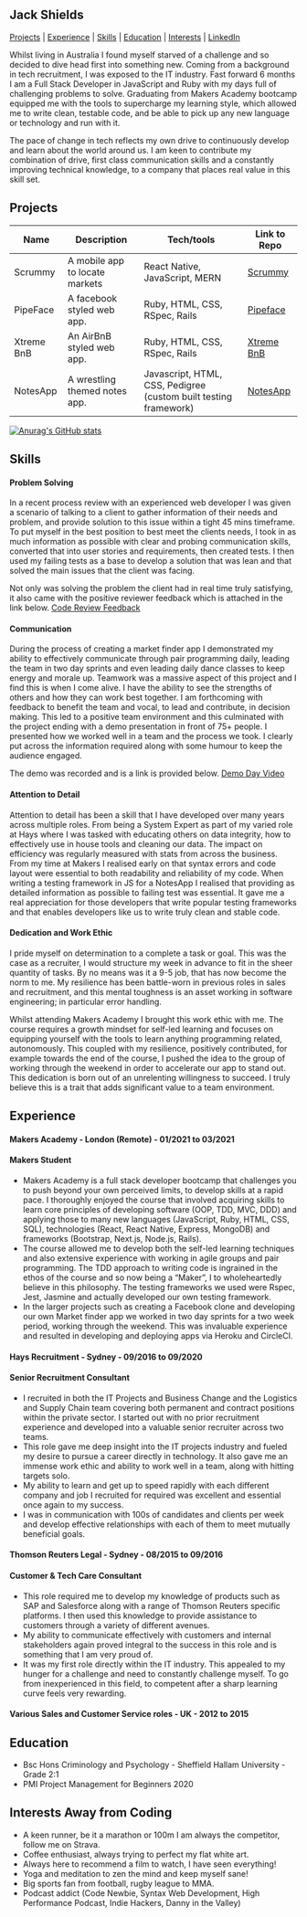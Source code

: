 ## Jack Shields 

 [Projects](#Projects) | [Experience](#Experience) | [Skills](#Skills) | [Education](#Education) | [Interests](#Interests) | [LinkedIn](https://www.linkedin.com/in/jackshields123/)

Whilst living in Australia I found myself starved of a challenge and so decided to dive head first into something new. Coming from a background in tech recruitment, I was exposed to the IT industry. Fast forward 6 months I am a Full Stack Developer in JavaScript and Ruby with my days full of challenging problems to solve. Graduating from Makers Academy bootcamp equipped me with the tools to supercharge my learning style, which allowed me to write clean, testable code, and be able to pick up any new language or technology and run with it.

The pace of change in tech reflects my own drive to continuously develop and learn about the world around us. I am keen to contribute my combination of drive, first class communication skills and a constantly improving technical knowledge, to a company that places real value in this skill set.


## Projects 

| Name                         | Description                      | Tech/tools                    | Link to Repo
| ---------------------------- | -----------------                | -----------------             | ---------------
| Scrummy                      | A mobile app to locate markets   | React Native, JavaScript, MERN| [Scrummy](https://github.com/jshields123/MarketFinder)
| PipeFace                     | A facebook styled web app.       | Ruby, HTML, CSS, RSpec, Rails  | [Pipeface](https://github.com/jshields123/acebook--Pipeface-)
| Xtreme BnB                   | An AirBnB styled web app.        | Ruby, HTML, CSS, RSpec, Rails  | [Xtreme BnB](https://github.com/jshields123/Xtreme_Prestige_Worldwide_BnB)
| NotesApp                     | A wrestling themed notes app.    | Javascript, HTML, CSS, Pedigree (custom built testing framework)| [NotesApp](https://github.com/jshields123/Notes-App) 
  
[![Anurag's GitHub stats](https://github-readme-stats.vercel.app/api?username=jshields123)](https://github.com/anuraghazra/github-readme-stats)

## Skills

#### Problem Solving
In a recent process review with an experienced web developer I was given a scenario of talking to a client to gather information of their needs and problem, and provide solution to this issue within a tight 45 mins timeframe. To put myself in the best position to best meet the clients needs, I took in as much information as possible with clear and probing communication skills, converted that into user stories and requirements, then created tests. I then used my failing tests as a base to develop a solution that was lean and that solved the main issues that the client was facing.

Not only was solving the problem the client had in real time truly satisfying, it also came with the positive reviewer feedback which is attached in the link below.
[Code Review Feedback](https://github.com/jshields123/CV/blob/master/2021-03-11-Yellow%20Gengar%2025-feedback.pdf)


#### Communication
During the process of creating a market finder app I demonstrated my ability to effectively communicate through pair programming daily, leading the team in two day sprints and even leading daily dance classes to keep energy and morale up. Teamwork was a massive aspect of this project and I find this is when I come alive. I have the ability to see the strengths of others and how they can work best together. I am forthcoming with feedback to benefit the team and vocal, to lead and contribute, in decision making. This led to a positive team environment and this culminated with the project ending with a demo presentation in front of 75+ people. I presented how we worked well in a team and the process we took. I clearly put across the information required along with some humour to keep the audience engaged.

The demo was recorded and is a link is provided below.
[Demo Day Video](https://youtu.be/ZS8sKxE3Hqk)

#### Attention to Detail
Attention to detail has been a skill that I have developed over many years across multiple roles. From being a System Expert as part of my varied role at Hays where I was tasked with educating others on data integrity, how to effectively use in house tools and cleaning our data. The impact on efficiency was regularly measured with stats from across the business. 
From my time at Makers I realised early on that syntax errors and code layout were essential to both readability and reliability of my code. When writing a testing framework in JS for a NotesApp I realised that providing as detailed information as possible to failing test was essential. It gave me a real appreciation for those developers that write popular testing frameworks and that enables developers like us to write truly clean and stable code. 


#### Dedication and Work Ethic
I pride myself on determination to a complete a task or goal. This was the case as a recruiter, I would structure my week in advance to fit in the sheer quantity of tasks. By no means was it a 9-5 job, that has now become the norm to me. My resilience has been battle-worn in previous roles in sales and recruitment, and this mental toughness is an asset working in software engineering; in particular error handling.

Whilst attending Makers Academy I brought this work ethic with me. The course requires a growth mindset for self-led learning and focuses on equipping yourself with the tools to learn anything programming related, autonomously. This coupled with my resilience, positively contributed, for example towards the end of the course, I pushed the idea to the group of working through the weekend in order to accelerate our app to stand out. This dedication is born out of an unrelenting willingness to succeed. I truly believe this is a trait that adds significant value to a team environment.

## Experience

#### Makers Academy - London (Remote) - 01/2021 to 03/2021  
#### Makers Student

-  Makers Academy is a full stack developer bootcamp that challenges you to push beyond your own perceived limits, to develop skills at a rapid pace. I thoroughly enjoyed the course that involved acquiring skills to learn core principles of developing software (OOP, TDD, MVC, DDD) and applying those to many new languages (JavaScript, Ruby, HTML, CSS, SQL), technologies (React, React Native, Express, MongoDB) and frameworks (Bootstrap, Next.js, Node.js, Rails).
-  The course allowed me to develop both the self-led learning techniques and also extensive experience with working in agile groups and pair programming. The TDD approach to writing code is ingrained in the ethos of the course and so now being a “Maker”, I to wholeheartedly believe in this philosophy. The testing frameworks we used were Rspec, Jest, Jasmine and actually developed our own testing framework.
-  In the larger projects such as creating a Facebook clone and developing our own Market finder app we worked in two day sprints for a two week period, working through the weekend. This was invaluable experience and resulted in developing and deploying apps via Heroku and CircleCI. 

#### Hays Recruitment - Sydney - 09/2016 to 09/2020  
#### Senior Recruitment Consultant

-  I recruited in both the IT Projects and Business Change and the Logistics and Supply Chain team covering both permanent and contract positions within the private sector. I started out with no prior recruitment experience and developed into a valuable senior recruiter across two teams.
-  This role gave me deep insight into the IT projects industry and fueled my desire to pursue a career directly in technology. It also gave me an immense work ethic and ability to work well in a team, along with hitting targets solo.
-  My ability to learn and get up to speed rapidly with each different company and job I recruited for required was excellent and essential once again to my success. 
-  I was in communication with 100s of candidates and clients per week and develop effective relationships with each of them to meet mutually beneficial goals.

#### Thomson Reuters Legal - Sydney - 08/2015 to 09/2016  
#### Customer & Tech Care Consultant

- This role required me to develop my knowledge of products such as SAP and Salesforce along with a range of Thomson Reuters specific platforms. I then used this knowledge to provide assistance to customers through a variety of different avenues.
- My ability to communicate effectively with customers and internal stakeholders again proved integral to the success in this role and is something that I am very proud of.
- It was my first role directly within the IT industry. This appealed to my hunger for a challenge and need to constantly challenge myself. To go from inexperienced in this field, to competent after a sharp learning curve feels very rewarding.

#### Various Sales and Customer Service roles - UK - 2012 to 2015


## Education

- Bsc Hons Criminology and Psychology - 
  Sheffield Hallam University - Grade 2:1
- PMI Project Management for Beginners 2020


## Interests Away from Coding

- A keen runner, be it a marathon or 100m I am always the competitor, follow me on Strava.
- Coffee enthusiast, always trying to perfect my flat white art.
- Always here to recommend a film to watch, I have seen everything!
- Yoga and meditation to zen the mind and keep myself sane!
- Big sports fan from football, rugby league to MMA.
- Podcast addict (Code Newbie, Syntax Web Development, High Performance Podcast, Indie Hackers, Danny in the Valley)

